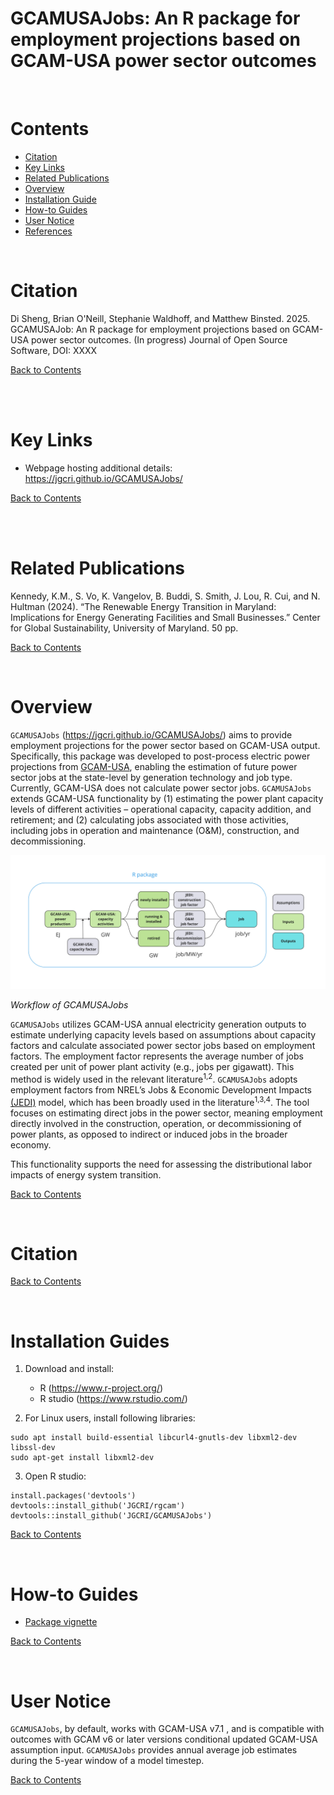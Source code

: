 # GCAMUSAJobs: An R package for employment projections based on GCAM-USA power sector outcomes

<br />

<!-------------------------->
<!-------------------------->
# <a name="Contents"></a>Contents
<!-------------------------->
<!-------------------------->

- [Citation](#Citation)
- [Key Links](#KeyLinks)
- [Related Publications](#RelatedPublications)
- [Overview](#Overview)
- [Installation Guide](#InstallGuides)
- [How-to Guides](#How-toGuides)
- [User Notice](#UserNotice)
- [References](#References)

<br />

<!-------------------------->
<!-------------------------->
# <a name="Citation"></a>Citation
<!-------------------------->
<!-------------------------->

Di Sheng, Brian O'Neill, Stephanie Waldhoff, and Matthew Binsted. 2025. GCAMUSAJob: 
An R package for employment projections based on GCAM-USA power sector outcomes. 
(In progress) Journal of Open Source Software, DOI: XXXX

[Back to Contents](#Contents)

<br />

<br />

<!-------------------------->
<!-------------------------->
# <a name="KeyLinks"></a>Key Links
<!-------------------------->
<!-------------------------->

- Webpage hosting additional details: https://jgcri.github.io/GCAMUSAJobs/

[Back to Contents](#Contents)

<br />

<br />

<!-------------------------->
<!-------------------------->
# <a name="RelatedPublications"></a>Related Publications
<!-------------------------->
<!-------------------------->

Kennedy, K.M., S. Vo, K. Vangelov, B. Buddi, S. Smith, J. Lou, R. Cui, and N. Hultman (2024). 
“The Renewable Energy Transition in Maryland: Implications for Energy Generating Facilities and Small Businesses.” 
Center for Global Sustainability, University of Maryland. 50 pp.

[Back to Contents](#Contents)

<br />

<!-------------------------->
<!-------------------------->
# <a name="Overview"></a>Overview
<!-------------------------->
<!-------------------------->

`GCAMUSAJobs` (https://jgcri.github.io/GCAMUSAJobs/) aims to provide employment projections for the power sector based on GCAM-USA output. 
Specifically, this package was developed to post-process electric power projections from [GCAM-USA](https://jgcri.github.io/gcam-doc/gcam-usa.html), 
enabling the estimation of future power sector jobs at the state-level by generation technology and job type. Currently, GCAM-USA does not calculate 
power sector jobs. `GCAMUSAJobs` extends GCAM-USA functionality by 
(1) estimating the power plant capacity levels of different activities – operational capacity, capacity addition, and retirement; and 
(2) calculating jobs associated with those activities, including jobs in operation and maintenance (O&M), construction, and decommissioning. 

![Workflow of GCAMUSAJobs](images/workflow.jpg)

*Workflow of GCAMUSAJobs*

`GCAMUSAJobs` utilizes GCAM-USA annual electricity generation outputs to estimate underlying capacity levels based on assumptions about capacity factors 
and calculate associated power sector jobs based on employment factors. The employment factor represents the average number of jobs created per unit of 
power plant activity (e.g., jobs per gigawatt). This method is widely used in the relevant literature<sup>1,2</sup>. `GCAMUSAJobs` adopts employment factors from 
NREL’s Jobs & Economic Development Impacts [(JEDI)](https://www.nrel.gov/analysis/jedi/models.html) model, which has been broadly used in the literature<sup>1,3,4</sup>. 
The tool focuses on estimating direct jobs in the power sector, meaning employment directly involved in the construction, operation, or decommissioning 
of power plants, as opposed to indirect or induced jobs in the broader economy.

This functionality supports the need for assessing the distributional labor impacts of energy system transition. 

[Back to Contents](#Contents)

<br />

<!-------------------------->
<!-------------------------->
# <a name="Citation"></a>Citation
<!-------------------------->
<!-------------------------->


[Back to Contents](#Contents)

<br />


<!-------------------------->
<!-------------------------->
# <a name="InstallationGuides"></a>Installation Guides
<!-------------------------->
<!-------------------------->

1. Download and install:

    - R (https://www.r-project.org/)
    - R studio (https://www.rstudio.com/)

2. For Linux users, install following libraries:

```
sudo apt install build-essential libcurl4-gnutls-dev libxml2-dev libssl-dev
sudo apt-get install libxml2-dev
```
    
3. Open R studio:

```
install.packages('devtools')
devtools::install_github('JGCRI/rgcam')
devtools::install_github('JGCRI/GCAMUSAJobs')
```

[Back to Contents](#Contents)

<br />


<!-------------------------->
<!-------------------------->
# <a name="How-toGuides"></a>How-to Guides
<!-------------------------->
<!-------------------------->

- [Package vignette](https://jgcri.github.io/GCAMUSAJobs/articles/package_vignette.html)

[Back to Contents](#Contents)

<br />

<!-------------------------->
<!-------------------------->
# <a name="UserNotice"></a>User Notice
<!-------------------------->
<!-------------------------->

`GCAMUSAJobs`, by default, works with GCAM-USA v7.1 , and is compatible with outcomes with GCAM v6 or later versions conditional updated GCAM-USA assumption input. `GCAMUSAJobs` provides annual average job estimates during the 5-year window of a model timestep.


[Back to Contents](#Contents)

<br />
